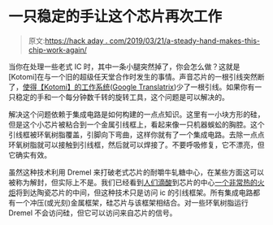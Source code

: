 # 一只稳定的手让这个芯片再次工作

> 原文:[https://hack aday . com/2019/03/21/a-steady-hand-makes-this-chip-work-again/](https://hackaday.com/2019/03/21/a-steady-hand-makes-this-chip-work-again/)

当你在处理一些老式 IC 时，其中一条小腿突然掉了，你会怎么做？这就是[Kotomi]在与一个旧的超级任天堂合作时发生的事情。声音芯片的一根引线突然断了，[使得【Kotomi】的工作系统](http://www.obsolete-tears.com/sauver-une-puce-dossier-119.html)([Google Translatrix](https://translate.google.com/translate?sl=fr&tl=en&u=http%3A%2F%2Fwww.obsolete-tears.com%2Fsauver-une-puce-dossier-119.html))少了一根引线。如果你有一只稳定的手和一个每分钟数千转的旋转工具，这个问题是可以解决的。

解决这个问题依赖于集成电路是如何构建的一点点知识。这里有一小块方形的硅，但是这个小芯片被粘合到一个金属引线框上，看起来像一只机器蜈蚣的胸腔。这个引线框被环氧树脂覆盖，引脚向下弯曲，这样你就有了一个集成电路。去除一点点环氧树脂就可以接触到引线框，然后就可以焊接了。不要呼吸修复，它不漂亮，但它确实有效。

虽然这种技术利用 Dremel 来打破老式芯片的耐嚼牛轧糖中心，在某些方面这可以被称为解封，但实际上不是。我们已经看到[人们滴酸](https://hackaday.com/2016/12/27/extracting-sounds-with-acid-and-uv/)到芯片的中心[一个非常热的火炬](https://hackaday.com/2017/04/07/popping-the-top-of-a-ceramic-ic/)将到达陶瓷芯片的中间，但这种技术只是访问 ic 的引线框架。所有集成电路都有一个冲压(或光刻)金属框架，硅芯片与该框架相结合。对一些环氧树脂运行 Dremel 不会访问硅，但它可以访问来自芯片的信号。